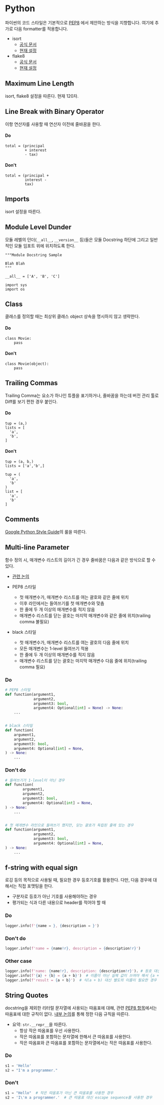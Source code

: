 Python
====

파이썬의 코드 스타일은 기본적으로 [PEP8](https://www.python.org/dev/peps/pep-0008/) 에서 제안하는 방식을 지향합니다.
여기에 추가로 다음 formatter를 적용합니다.
- isort
  + [공식 문서](https://pycqa.github.io/isort/)
  + [현재 설정](https://github.com/8percent/eight/blob/master/.isort.cfg)
- flake8
  + [공식 문서](https://flake8.pycqa.org/en/latest/)
  + [현재 설정](https://github.com/8percent/eight/blob/master/.flake8)


## Maximum Line Length
isort, flake8 설정을 따른다. 현재 120자.

## Line Break with Binary Operator
이항 연산자를 사용할 때 연산자 이전에 줄바꿈을 한다.

#### Do
```
total = (principal
         + interest
         - tax)
```

#### Don't
```
total = (principal +
         interest -
         tax)
```

## Imports
isort 설정을 따른다.

## Module Level Dunder
모듈 레벨의 던더(`__all__`, `__version__` 등)들은 모듈 Docstring 하단에 그리고 일반적인 모듈 임포트 위에 위치하도록 한다.

```
"""Module Docstring Sample

Blah Blah
"""

__all__ = ['A', 'B', 'C']

import sys
import os
```

## Class
클래스를 정의할 때는 최상위 클래스 object 상속을 명시하지 않고 생략한다.

#### Do
```
class Movie:
    pass
```

#### Don't
```
class Movie(object):
    pass
```


## Trailing Commas
Trailing Comma는 요소가 하나인 튜플을 표기하거나, 줄바꿈을 하는데 버전 관리 툴로 Diff를 보기 편한 경우 붙인다.

#### Do
```
tup = (a,)
lists = [
  'a',
  'b',
]
```

#### Don't
```
tup = (a, b,)
lists = ['a','b',]

tup = (
  'a',
  'b'
)
list = [
  'a',
  'b'
]
```

## Comments
[Google Python Style Guide](http://google.github.io/styleguide/pyguide.html#38-comments-and-docstrings)의 룰을 따른다.

## Multi-line Parameter
함수 정의 시, 매개변수 리스트의 길이가 긴 경우 줄바꿈은 다음과 같은 방식으로 할 수 있다.
- [관련 논의](https://github.com/8percent/styleguide/discussions/39)

- PEP8 스타일
  - 첫 매개변수가, 매개변수 리스트를 여는 괄호와 같은 줄에 위치
  - 이후 라인에서는 들여쓰기를 첫 매개변수와 맞춤
  - 한 줄에 두 개 이상의 매개변수를 적지 않음
  - 매개변수 리스트를 닫는 괄호는 마지막 매개변수와 같은 줄에 위치(trailing comma 불필요)
- black 스타일
  - 첫 매개변수가, 매개변수 리스트를 여는 괄호의 다음 줄에 위치
  - 모든 매개변수는 1-level 들여쓰기 적용
  - 한 줄에 두 개 이상의 매개변수를 적지 않음
  - 매개변수 리스트를 닫는 괄호는 마지막 매개변수 다음 줄에 위치(trailing comma 필요)

### Do
```python
# PEP8 스타일
def function(argument1,
             argument2,
             argument3: bool,
             argument4: Optional[int] = None) -> None:
    ...


# black 스타일
def function(
    argument1,
    argument2,
    argument3: bool,
    argument4: Optional[int] = None,
) -> None:
    ...
```

### Don't do
```python
# 들여쓰기가 1-level이 아닌 경우
def function(
        argument1,
        argument2,
        argument3: bool,
        argument4: Optional[int] = None,
) -> None:
    ...


# 첫 매개변수 라인으로 들여쓰기 했지만, 닫는 괄호가 독립된 줄에 있는 경우
def function(argument1,
             argument2,
             argument3: bool,
             argument4: Optional[int] = None,
) -> None:
    ...
```

## f-string with equal sign
로깅 등의 목적으로 사용될 때, 필요한 경우 등호기호를 활용한다. 다만, 다음 경우에 대해서는 직접 포맷팅을 한다.
- 구분자로 등호가 아닌 기호를 사용해야하는 경우
- 평가되는 식과 다른 내용으로 header를 적어야 할 때

### Do
```python
logger.info(f'{name = }, {description = }')
```

### Don't do
```python
logger.info(f'name = {name!r}, description = {description!r}')
```

### Other case
```python
logger.info(f'name: {name!r}, description: {description!r}'). # 등호 대신 쌍점 사용이 필요한 경우
logger.info(f'{a} + {b} = {a + b}')  # 이름이 아닌 실제 값이 쓰여야 해서 {a + b = }로 대체할 수 없는 경우
logger.info(f'result = {a + b}')  # 식(a + b) 대신 별도의 이름이 필요한 경우
```

## String Quotes
docstring을 제외한 리터럴 문자열에 사용되는 따옴표에 대해,
관련 [PEP8 항목](https://peps.python.org/pep-0008/#string-quotes)에서는 따옴표에 대한 규칙이 없다.
[내부 논의](https://github.com/8percent/styleguide/discussions/33)를 통해 정한 다음 규칙을 따른다.
- 요약: `str.__repr__`을 따른다.
  - 항상 작은 따옴표를 우선 사용한다.
  - 작은 따옴표를 포함하는 문자열에 한해서 큰 따옴표를 사용한다.
  - 작은 따옴표와 큰 따옴표를 포함하는 문자열에서는 작은 따옴표를 사용한다.

### Do
```python
s1 = 'Hello'
s2 = "I'm a programmer."
```

### Don't
```python
s1 = "Hello"  # 작은 따옴표가 아닌 큰 따옴표를 사용한 경우
s2 = 'I\'m a programmer.'  # 큰 따옴표 대신 escape sequence를 사용한 경우
```

